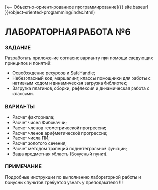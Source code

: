 [⟵ Объектно-ориентированное программирование]({{ site.baseurl }}/object-oriented-programming/index.html)

# **ЛАБОРАТОРНАЯ РАБОТА №6**

### **ЗАДАНИЕ**

Разработать приложение согласно варианту при помощи следующих принципов и понятий:
*	Освобождение ресурсов и SafeHandle;
*	Небезопасный код, маршалинг, классы помощники для работы с нативным кодом и динамическая загрузка библиотек;
*	Загрузка плагинов, сборки, рефлексия и динамическая работа с классами.

### **ВАРИАНТЫ**

*	Расчет факториала;
*	Расчет чисел Фибоначчи;
*	Расчет членов геометрической прогрессии;
*	Расчет членов арифметической прогрессии;
*	Расчет числа ПИ;
*	Расчет золотого сечения;
*	Расчет методом трапеций подынтегральной функции;
*	Ваша предметная область (Бонусный пункт).

### **ПРИМЕЧАНИЕ**

Подробные инструкции по выполнению лабораторной работы и бонусных пунктов требуется узнать у преподавателя !!!
